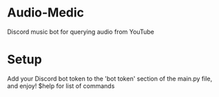 # Audio-Medic
Discord music bot for querying audio from YouTube

# Setup
Add your Discord bot token to the 'bot token' section of the main.py file, and enjoy!
$help for list of commands

